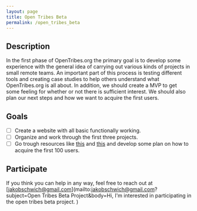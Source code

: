 ```yaml
---
layout: page
title: Open Tribes Beta
permalink: /open_tribes_beta
---
```





## Description

In the first phase of OpenTribes.org the primary goal is to develop some experience with the general idea of carrying out various kinds of projects in small remote teams. An important part of this process is testing different tools and creating case studies to help others understand what OpenTribes.org is all about. In addition, we should create a MVP to get some feeling for whether or not there is sufficient interest. We should also plan our next steps and how we want to acquire the first users.


## Goals

- [ ] Create a website with all basic functionally working. 
- [ ] Organize and work through the first three projects.
- [ ] Go trough resources like [this](http://www.communitybuildingguide.com/) and [this](https://medium.com/@yegg/the-bullseye-framework-for-getting-traction-ef49d05bfd7e) and develop some plan on how to acquire the first 100 users.  

## Participate

If you think you can help in any way, feel free to reach out at [jakobschwich@gmail.com](mailto:jakobschwich@gmail.com?subject=Open Tribes Beta Project&body=Hi, I'm interested in participating in the open tribes beta project. )
